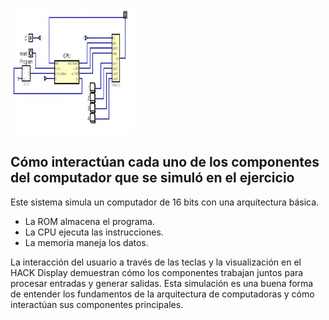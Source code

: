 <img src="../Actividad_1/1.png" alt="Texto alternativo" width="200" height="200">

## Cómo interactúan cada uno de los componentes del computador que se simuló en el ejercicio

Este sistema simula un computador de 16 bits con una arquitectura básica.

- La ROM almacena el programa.
- La CPU ejecuta las instrucciones.
- La memoria maneja los datos.

La interacción del usuario a través de las teclas y la visualización en el HACK Display demuestran cómo los componentes trabajan juntos para procesar entradas y generar salidas.
Esta simulación es una buena forma de entender los fundamentos de la arquitectura de computadoras y cómo interactúan sus componentes principales.

